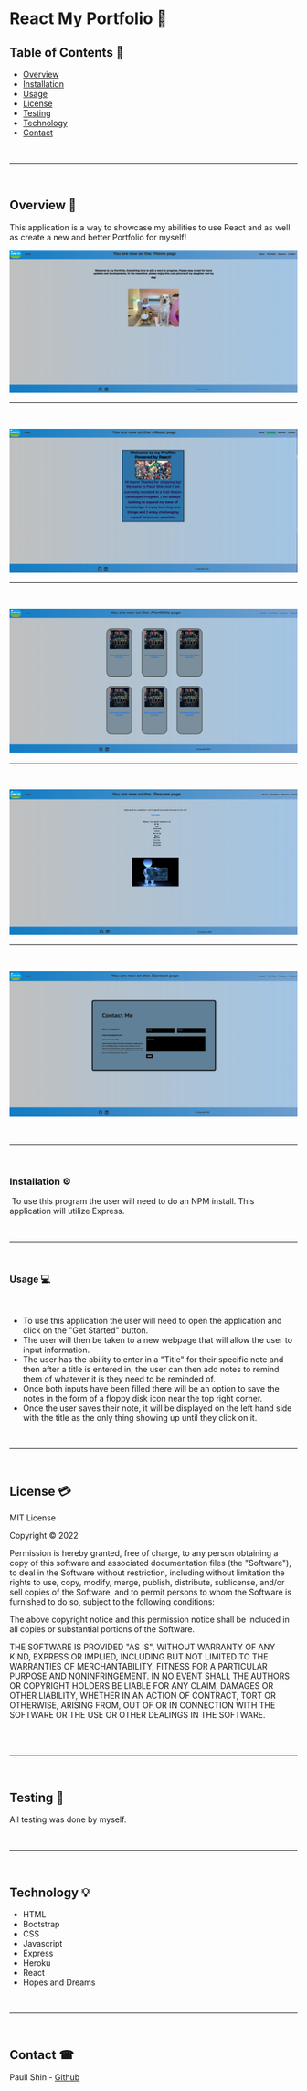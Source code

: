 # __React My Portfolio__ 📓

## __Table of Contents__ 📄
* [Overview](#overview-🔎)
* [Installation](#installation-⚙️)
* [Usage](#usage-💻)
* [License](#license-💳)
* [Testing](#testing-📝)
* [Technology](#technology-💡)
* [Contact](#contact-☎)


<br>
<hr>
<br>

## __Overview__ 🔎

This application is a way to showcase my abilities to use React and as well as create a new and better Portfolio for myself!

![screenshots](./src/images/20-1.png)

<hr>
<br>

![screenshots](./src/images/20-2.png)

<hr>
<br>

![screenshots](./src/images/20-3.png)

<hr>
<br>

![screenshots](./src/images/20-4.png)

<hr>
<br>

![screenshots](./src/images/20-5.png)

<br>
<hr>
<br>

### __Installation__ ⚙️
​
To use this program the user will need to do an NPM install. This application will utilize Express.

<br>
<hr>
<br>

### __Usage__ 💻
<br>

* To use this application the user will need to open the application and click on the "Get Started" button. 
* The user will then be taken to a new webpage that will allow the user to input information.
* The user has the ability to enter in a "Title" for their specific note and then after a title is entered in, the user can then add notes to remind them of whatever it is they need to be reminded of.
* Once both inputs have been filled there will be an option to save the notes in the form of a floppy disk icon near the top right corner. 
* Once the user saves their note, it will be displayed on the left hand side with the title as the only thing showing up until they click on it.

<br>
<hr>
<br>

## __License__ 💳
MIT License

Copyright © 2022

Permission is hereby granted, free of charge, to any person obtaining a copy of this software and associated documentation files (the "Software"), to deal in the Software without restriction, including without limitation the rights to use, copy, modify, merge, publish, distribute, sublicense, and/or sell copies of the Software, and to permit persons to whom the Software is furnished to do so, subject to the following conditions:

The above copyright notice and this permission notice shall be included in all copies or substantial portions of the Software.

THE SOFTWARE IS PROVIDED "AS IS", WITHOUT WARRANTY OF ANY KIND, EXPRESS OR IMPLIED, INCLUDING BUT NOT LIMITED TO THE WARRANTIES OF MERCHANTABILITY, FITNESS FOR A PARTICULAR PURPOSE AND NONINFRINGEMENT. IN NO EVENT SHALL THE AUTHORS OR COPYRIGHT HOLDERS BE LIABLE FOR ANY CLAIM, DAMAGES OR OTHER LIABILITY, WHETHER IN AN ACTION OF CONTRACT, TORT OR OTHERWISE, ARISING FROM, OUT OF OR IN CONNECTION WITH THE SOFTWARE OR THE USE OR OTHER DEALINGS IN THE SOFTWARE.


<br>
​<hr>
<br>

## __Testing__ 📝
All testing was done by myself.


<br>
<hr>
<br>

## __Technology__ 💡

* HTML
* Bootstrap
* CSS
* Javascript
* Express
* Heroku
* React
* Hopes and Dreams

<br>
<hr>
<br>

## __Contact__ ☎

Paull Shin - [Github](https://github.com/paullsshin)
